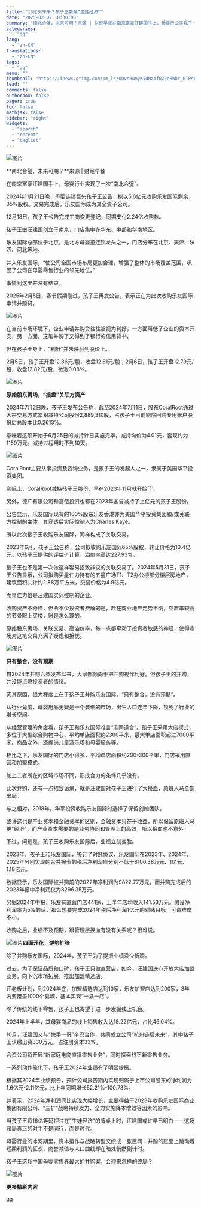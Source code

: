 ```yaml
---
title: "16亿买未来？孩子王豪赌“生娃经济”"
date: "2025-02-07 18:30:00"
summary: "南北合璧，未来可期？来源 | 财经早餐在南京富豪汪建国手上，母婴行业实现了一次“南北合璧”。2024..."
categories:
  - "qq"
lang:
  - "zh-CN"
translations:
  - "zh-CN"
tags:
  - "qq"
menu: ""
thumbnail: "https://inews.gtimg.com/om_ls/OQvs8NmyKIdMzAfQZEn8WhY_BTPsBrQVw9yfjj4ctn4OsAA_640360/0"
lead: ""
comments: false
authorbox: false
pager: true
toc: false
mathjax: false
sidebar: "right"
widgets:
  - "search"
  - "recent"
  - "taglist"
---
```


![图片](https://inews.gtimg.com/om_bt/OqHoElUd7QAAbRiG9hdXNXSKX8MUYoErHKKReOtzX16y4AA/641)

**南北合璧，未来可期？**来源 | 财经早餐

在南京富豪汪建国手上，母婴行业实现了一次“南北合璧”。

2024年11月21日晚，母婴连锁巨头孩子王公告，拟以5.6亿元收购乐友国际剩余35%股权。交易完成后，乐友国际成为其全资子公司。

12月18日，孩子王公告完成工商变更登记，同期支付2.24亿收购款。

孩子王由汪建国创立于南京，门店集中在华东、中部和华南地区。

乐友国际总部位于北京，是北方母婴童连锁龙头之一，门店分布在北京、天津、陕西、河北等地。

并入乐友国际，“使公司全国市场布局更加合理，增强了整体的市场覆盖范围，巩固了公司在母婴零售行业的领先地位。”

事情到这里并没有结束。

2025年2月5日，春节假期刚过，孩子王再发公告，表示正在为此次收购乐友国际申请并购贷。

![图片](https://inews.gtimg.com/om_bt/OlQ_y7VaeTXk2jYfAY9AQ08-DEv95ab1_-Ev6ksIep-oAAA/641)

在当前市场环境下，企业申请并购贷往往被视为利好，一方面降低了企业的资本开支，另一方面，这笔并购了又得到了银行的信用背书。

但在孩子王身上，“利好”并未映射到股价上。

2月5日，孩子王开盘12.86元/股，收盘12.81元/股；2月6日，孩子王开盘12.79元/股，收盘12.82元/股，微涨0.08%。

![图片](https://inews.gtimg.com/om_bt/OR-97Iq2OKKChRjn58e6qTiUlow4LJfFh7vv3VQHTmZO8AA/641)

**原始股东离场，“接盘”关联方资产**

2024年7月2日晚，孩子王发布公告称，截至2024年7月1日，股东CoralRoot通过大宗交易方式累积减持公司股份2,889,310股，占孩子王目前剔除回购专用账户股份后总股本比0.2613%。

意味着这项开始于6月25日的减持计已实施完毕，减持均价为4.01元，套现约为1159万元。减持过程用时不到10天。

![图片](https://inews.gtimg.com/om_bt/OSL-0VNR3iNWq1n7Bbc9t--pzJ0Q0TxcoIVYji3nrJJdQAA/641)

CoralRoot主要从事投资及咨询业务，是孩子王的发起人之一，隶属于美国华平投资集团。

实际上，CoralRoot减持孩子王股份，早在2023年11月就开始了。

另外，德广有限公司和高瓴投资也都在2023年各自减持了上亿元的孩子王股份。

公告显示，乐友国际现有的100%股东乐友香港亦为美国华平投资集团和/或关联方控制的主体，其穿透后实际控制人为Charles Kaye。

所以此次孩子王收购乐友国际，同样构成了关联交易。

2023年6月，孩子王公告称，公司拟收购乐友国际65%股权，转让价格为10.4亿元。以孩子王提供的评估价计算，溢价率高达227.93%。

孩子王也不是第一次做这样容易招致非议的关联交易了。2024年5月31日，孩子王公告显示，公司拟购买星仁力持有的五星广场T1、T2办公楼部分楼层房地产，建筑面积共计约2.88万平方米，交易价格为4.9亿元。

而星仁力恰是汪建国实际控制的企业。

收购资产不奇怪，但令不少投资者费解的是，赶在商业地产走势不明，空置率较高的节骨眼上买楼，账是怎么算的。

原始股东离场、关联交易、高溢价率，每一点都牵动了投资者敏感的神经，使得市场对这笔交易充满了疑虑和担忧。

![图片](https://inews.gtimg.com/om_bt/OR-97Iq2OKKChRjn58e6qTiUlow4LJfFh7vv3VQHTmZO8AA/641)

**只有整合，没有预期**

自2024年并购六条发布以来，大家都倾向于把并购视作利好。但孩子王的并购，并没能点燃投资者的情绪。

究其原因，很大程度上在于孩子王并购乐友国际，“只有整合，没有预期”。

从行业角度，母婴用品无疑是一个萎缩的市场，出生人口连年下降，锁死了行业的增长空间。

从经营管理的角度看，孩子王和乐友国际难言“志同道合”。孩子王采用大店模式，多位于大型综合购物中心，平均单店面积约2300平米，最大单店面积超过7000平米。商品之外，还提供儿童游乐场和母婴服务等。

相比之下，乐友国际的门店小得多，平均单店面积约200-300平米，门店采用直营和加盟模式。

加上二者所在的区域市场不同，形成合力的条件几乎没有。

此次并购，还有一点招致诟病，就是汪建国对孩子王进行了大换血，原班人马全部出局。

与之相对，2018年，华平投资收购乐友国际时选择了保留创始团队。

或许这也是产业资本和金融资本的区别，金融资本只在乎收益，所以保留原班人马更“经济”，而产业资本需要的是业务协同和管理上的高效，所以换血也不意外。

不过，问题是，孩子王收购乐友国际后，业绩立刻变脸。

2023年，孩子王和乐友国际，签订了对赌协议，乐友国际在2023年、2024年、2025年分别实现的合并报表的税后净利润应分别不低于8106.38万元、1亿元、1.18亿元。

数据显示，乐友国际被并购前的2022年净利润为9822.77万元，而并购完成后的2023年报中净利润仅为8296.35万元。

另据2024年中报，乐友有直营门店441家，上半年店均收入141.53万元。假设净利润率为5%的话，那么想要完成2024年税后净利润1亿元的对赌目标，可谓难度不小。

收购之后，业绩不及预期，跟管理层换血有没有关系呢？很难说。

![图片](https://inews.gtimg.com/om_bt/OR-97Iq2OKKChRjn58e6qTiUlow4LJfFh7vv3VQHTmZO8AA/641)**四面开花，逆势扩张**

除了并购乐友国际，2024年，孩子王为了提振业绩没少折腾。

过去，为了保证品质和口碑，孩子王只做直营店，如今，汪建国决心开放大店加盟业务，向下沉市场拓展，推出加盟精选店。

汪老板计划，到2024年底，加盟精选店达到10家，乐友加盟店达到200家，3年内要覆盖1000个县城，基本实现“一县一店”。

除了传统的线下零售，孩子王也寄望于进一步发掘线上机会。

2024年上半年，其母婴商品的线上销售收入达18.22亿元，占比46.04%。

10月，汪建国又与“快手一哥”辛巴合作，共同成立公司“杭州链启未来”，其中孩子王认缴出资330万元，占注册资本33%。

合资公司将开展“新家庭电商直播零售业务”，同时探索线下新零售业务。

一系列动作催化下，孩子王2024年业绩有了明显提振。

根据其2024年业绩预告，预计公司报告期内实现归属于上市公司股东的净利润为1.6亿元-2.11亿元，比上年同期增长52.21%-100.73%。

并表示，2024年净利润同比实现大幅增长，主要得益于2023年收购乐友国际商业集团有限公司、“三扩”战略持续发力、全力实施降本增效等因素的影响。

当孩子王将16亿筹码押注在"生娃经济"的牌桌上时，汪建国或许早已明白——这场赌局真正的对手不是同行，而是时代。

母婴行业的冰河期里，资本运作与战略转型交织成一张巨网：并购的账面上跳动着短期利润的狂欢，商誉减值与人口曲线却在暗处悄然倒计时。

孩子王这场中国母婴零售界最大的并购案，会迎来怎样的终局？

![图片](https://inews.gtimg.com/om_bt/GwpUuTkcyFnFhYOIcxVvaXi94dfidMfVVzS6CF8kxjTu4AA/0)  


**更多精彩内容**

[qq](https://new.qq.com/rain/a/20250207A07LPQ00)
